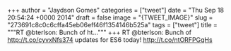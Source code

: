 
+++
author = "Jaydson Gomes"
categories = ["tweet"]
date = "Thu Sep 18 20:54:24 +0000 2014"
draft = false
image = "{TWEET_IMAGE}"
slug = "273691c8c0c6cffa45eb06eff46f1354146b525a"
tags = ["tweet"]
title = """RT @bterlson: Bunch of ht..."""
+++
RT @bterlson: Bunch of http://t.co/cyvxNfs374 updates for ES6 today! http://t.co/ntORFPGqHs
